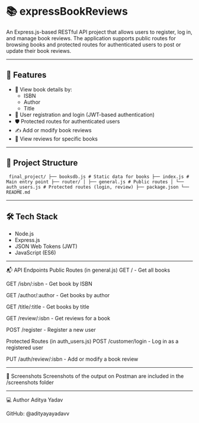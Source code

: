 # 📚 expressBookReviews

An Express.js-based RESTful API project that allows users to register, log in, and manage book reviews. The application supports public routes for browsing books and protected routes for authenticated users to post or update their book reviews.

---

## 🚀 Features

- 📖 View book details by:
  - ISBN
  - Author
  - Title
- 👤 User registration and login (JWT-based authentication)
- 🛡️ Protected routes for authenticated users
- ✍️ Add or modify book reviews
- 🧾 View reviews for specific books

---

## 📂 Project Structure

<pre><code> final_project/ ├── booksdb.js # Static data for books ├── index.js # Main entry point ├── router/ │ ├── general.js # Public routes │ └── auth_users.js # Protected routes (login, review) ├── package.json └── README.md </code></pre>

---

## 🛠️ Tech Stack

- Node.js
- Express.js
- JSON Web Tokens (JWT)
- JavaScript (ES6)

---

📬 API Endpoints
Public Routes (in general.js)
GET / - Get all books

GET /isbn/:isbn - Get book by ISBN

GET /author/:author - Get books by author

GET /title/:title - Get books by title

GET /review/:isbn - Get reviews for a book

POST /register - Register a new user

Protected Routes (in auth_users.js)
POST /customer/login - Log in as a registered user

PUT /auth/review/:isbn - Add or modify a book review

---

📸 Screenshots
Screenshots of the output on Postman are included in the /screenshots folder

---

💻 Author
Aditya Yadav

GitHub: @adityayayadavv

